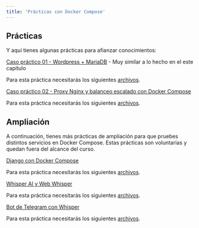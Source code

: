 ```yaml
---
title: 'Prácticas con Docker Compose'
---
```


## Prácticas

Y aquí tienes algunas prácticas para afianzar conocimientos:

[Caso práctico 01 - Wordpress + MariaDB](../Unidad%204/CursoIntroDocker_sergab1_2024/UD%2006.03%20-%20Caso%20practico%2001%20-%20Wordpress%20con%20Docker%20Compose.pdf) - Muy similar a lo hecho en el este capítulo

Para esta práctica necesitarás los siguientes [archivos](../Unidad%204/CursoIntroDocker_sergab1_2024/UD06-CasoPractico01-Wordpress.zip).

[Caso práctico 02 - Proxy Nginx y balanceo escalado con Docker Compose](../Unidad%204/CursoIntroDocker_sergab1_2024/UD%2006.05%20-%20Caso%20practico%2003%20-%20Proxy%20Nginx%20y%20balenceo%20escalado%20con%20Docker%20Compose%20(1).pdf)

Para esta práctica necesitarás los siguientes [archivos](../Unidad%204/CursoIntroDocker_sergab1_2024/UD06-CasoPractico03-EscaladoProxyNginxYApache.zip).

## Ampliación

A continuación, tienes más prácticas de ampliación para que pruebes distintos servicios en Docker Compose. Estas prácticas son voluntarias y quedan fuera del alcance del curso.

[Django con Docker Compose](../Unidad%204/CursoIntroDocker_sergab1_2024/UD%2006.04%20-%20Caso%20practico%2002%20-%20Django%20con%20Docker%20Compose.pdf)

Para esta práctica necesitarás los siguientes [archivos](../Unidad%204/CursoIntroDocker_sergab1_2024/UD06-CasoPractico02-Django.zip).


[Whisper AI y Web Whisper](../Unidad%204/CursoIntroDocker_sergab1_2024/UD%2006.06%20-%20Caso%20practico%2004%20-%20Whisper%20AI%20y%20Web%20Whisper.pdf)

Para esta práctica necesitarás los siguientes [archivos](../Unidad%204/CursoIntroDocker_sergab1_2024/UD06-CasoPractico04-WhisperAI-WhisperWeb.zip).



[Bot de Telegram con Whisper](../Unidad%204/CursoIntroDocker_sergab1_2024/UD%2006.07%20-%20Caso%20practico%2005%20-%20Bot%20de%20Telegram%20con%20Whisper%20AI.pdf)

Para esta práctica necesitarás los siguientes [archivos](../Unidad%204/CursoIntroDocker_sergab1_2024/UD06-CasoPractico05-WhisperAI-TelegramBot.zip).